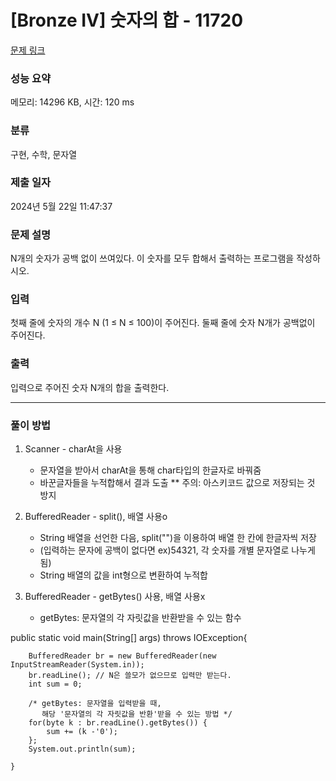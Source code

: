 # [Bronze IV] 숫자의 합 - 11720 

[문제 링크](https://www.acmicpc.net/problem/11720) 

### 성능 요약

메모리: 14296 KB, 시간: 120 ms

### 분류

구현, 수학, 문자열

### 제출 일자

2024년 5월 22일 11:47:37

### 문제 설명

<p>N개의 숫자가 공백 없이 쓰여있다. 이 숫자를 모두 합해서 출력하는 프로그램을 작성하시오.</p>

### 입력 

 <p>첫째 줄에 숫자의 개수 N (1 ≤ N ≤ 100)이 주어진다. 둘째 줄에 숫자 N개가 공백없이 주어진다.</p>

### 출력 

 <p>입력으로 주어진 숫자 N개의 합을 출력한다.</p>

 -------------------------- ---------------------------
### 풀이 방법
1. Scanner - charAt을 사용
   - 문자열을 받아서 charAt을 통해 char타입의 한글자로 바꿔줌
   - 바꾼글자들을 누적합해서 결과 도출 ** 주의: 아스키코드 값으로 저장되는 것 방지 

2. BufferedReader - split(), 배열 사용o
   - String 배열을 선언한 다음, split("")을 이용하여 배열 한 칸에 한글자씩 저장
   - (입력하는 문자에 공백이 없다면 ex)54321, 각 숫자를 개별 문자열로 나누게 됨)
   - String 배열의 값을 int형으로 변환하여 누적합
  
3. BufferedReader - getBytes() 사용, 배열 사용x
   - getBytes: 문자열의 각 자릿값을 반환받을 수 있는 함수

public static void main(String[] args) throws IOException{

		BufferedReader br = new BufferedReader(new InputStreamReader(System.in));
		br.readLine(); // N은 쓸모가 없으므로 입력만 받는다.
		int sum = 0;
		
		/* getBytes: 문자열을 입력받을 때,
		   해당 '문자열의 각 자릿값을 반환'받을 수 있는 방법 */
		for(byte k : br.readLine().getBytes()) {
			sum += (k -'0');
		};
		System.out.println(sum);	
		
	}
     

